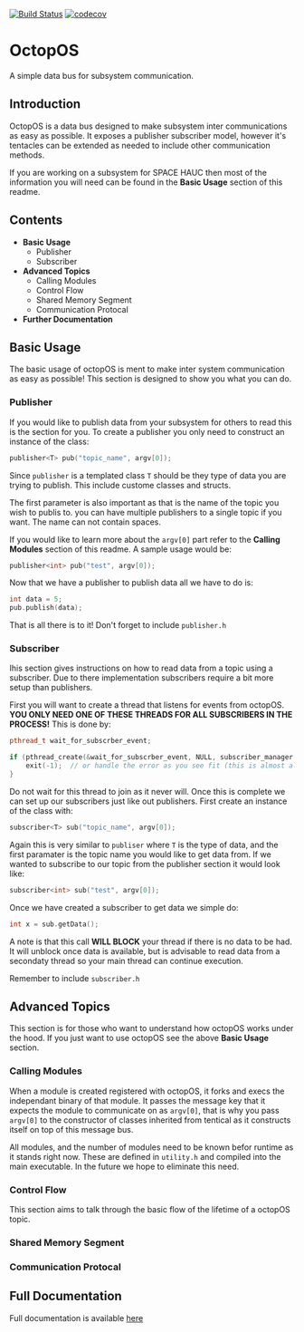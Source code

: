 [![Build Status](https://travis-ci.org/SpaceHAUC-Command-and-Data-Handling/OctopOS.svg?branch=master)](https://travis-ci.org/SpaceHAUC-Command-and-Data-Handling/OctopOS?branch=master) [![codecov](https://codecov.io/gh/SpaceHAUC-Command-and-Data-Handling/OctopOS/branch/master/graph/badge.svg)](https://codecov.io/gh/SpaceHAUC-Command-and-Data-Handling/OctopOS)
# OctopOS
A simple data bus for subsystem communication.

## Introduction
OctopOS is a data bus designed to make subsystem inter communications as easy as possible. It exposes a publisher subscriber model, however it's tentacles can be extended as needed to include other communication methods.

If you are working on a subsystem for SPACE HAUC then most of the information you will need can be found in the __Basic Usage__ section of this readme.

## Contents
* __Basic Usage__
    * Publisher
    * Subscriber
* __Advanced Topics__
    * Calling Modules
    * Control Flow
    * Shared Memory Segment
    * Communication Protocal
* __Further Documentation__

## Basic Usage
The basic usage of octopOS is ment to make inter system communication as easy as possible! This section is designed to show you what you can do.

### Publisher
If you would like to publish data from your subsystem for others to read this is the section for you. To create a publisher you only need to construct an instance of the class:
```cpp
publisher<T> pub("topic_name", argv[0]);
```
Since `publisher` is a templated class `T` should be they type of data you are trying to publish. This include custome classes and structs.

The first parameter is also important as that is the name of the topic you wish to publis to. you can have multiple publishers to a single topic if you want. The name can not contain spaces.

If you would like to learn more about the ```argv[0]``` part refer to the __Calling Modules__ section of this readme. A sample usage would be:
```cpp
publisher<int> pub("test", argv[0]);
```

Now that we have a publisher to publish data all we have to do is:
```cpp
int data = 5;
pub.publish(data);
```
That is all there is to it! Don't forget to include `publisher.h`
### Subscriber
Ihis section gives instructions on how to read data from a topic using a subscriber. Due to there implementation subscribers require a bit more setup than publishers.

First you will want to create a thread that listens for events from octopOS. __YOU ONLY NEED ONE OF THESE THREADS FOR ALL SUBSCRIBERS IN THE PROCESS!__ This is done by:
```cpp
pthread_t wait_for_subscrber_event;

if (pthread_create(&wait_for_subscrber_event, NULL, subscriber_manager::wait_for_data, NULL)) {
    exit(-1);  // or handle the error as you see fit (this is almost always terminal)
}
```

Do not wait for this thread to join as it never will. Once this is complete we can set up our subscribers just like out publishers. First create an instance of the class with:
```cpp
subscriber<T> sub("topic_name", argv[0]);
```

Again this is very similar to `publiser` where `T` is the type of data, and the first paramater is the topic name you would like to get data from. If we wanted to subscribe to our topic from the publisher section it would look like:
```cpp
subscriber<int> sub("test", argv[0]);
```

Once we have created a subscriber to get data we simple do:
```cpp
int x = sub.getData();
```

A note is that this call __WILL BLOCK__ your thread if there is no data to be had. It will unblock once data is available, but is advisable to read data from a secondaty thread so your main thread can continue execution.

Remember to include `subscriber.h`

## Advanced Topics
This section is for those who want to understand how octopOS works under the hood. If you just want to use octopOS see the above __Basic Usage__ section.

### Calling Modules
When a module is created registered with octopOS, it forks and execs the independant binary of that module. It passes the message key that it expects the module to communicate on as `argv[0]`, that is why you pass `argv[0]` to the constructor of classes inherited from tentical as it constructs itself on top of this message bus.

All modules, and the number of modules need to be known befor runtime as it stands right now. These are defined in `utility.h` and compiled into the main executable. In the future we hope to eliminate this need.

### Control Flow
This section aims to talk through the basic flow of the lifetime of a octopOS topic.
### Shared Memory Segment
### Communication Protocal

## Full Documentation
Full documentation is available [here](https://spacehauc-command-and-data-handling.github.io/OctopOS/)
